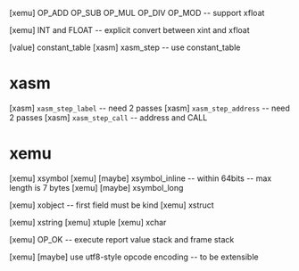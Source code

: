 [xemu] OP_ADD OP_SUB OP_MUL OP_DIV OP_MOD -- support xfloat

[xemu] INT and FLOAT -- explicit convert between xint and xfloat

[value] constant_table
[xasm] xasm_step -- use constant_table

# xasm

[xasm] `xasm_step_label` -- need 2 passes
[xasm] `xasm_step_address` -- need 2 passes
[xasm] `xasm_step_call` -- address and CALL

# xemu

[xemu] xsymbol
[xemu] [maybe] xsymbol_inline -- within 64bits -- max length is 7 bytes
[xemu] [maybe] xsymbol_long

[xemu] xobject -- first field must be kind
[xemu] xstruct

[xemu] xstring
[xemu] xtuple
[xemu] xchar

[xemu] OP_OK -- execute report value stack and frame stack

[xemu] [maybe] use utf8-style opcode encoding -- to be extensible
